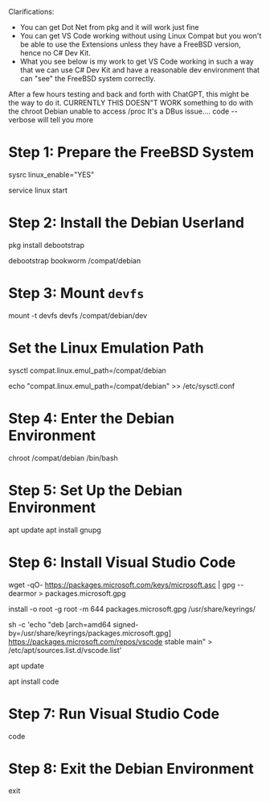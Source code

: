 Clarifications:
- You can get Dot Net from pkg and it will work just fine
- You can get VS Code working without using Linux Compat but you won't be able to use the Extensions unless they have a FreeBSD version, hence no C# Dev Kit.
- What you see below is my work to get VS Code working in such a way that we can use C# Dev Kit and have a reasonable dev environment that can "see" the FreeBSD system correctly.

After a few hours testing and back and forth with ChatGPT, this might be the way to do it.
CURRENTLY THIS DOESN"T WORK something to do with the chroot Debian unable to access /proc
It's a DBus issue....
code --verbose will tell you more

# Step 1: Prepare the FreeBSD System
sysrc linux_enable="YES"

service linux start

# Step 2: Install the Debian Userland
pkg install debootstrap

debootstrap bookworm /compat/debian

# Step 3: Mount `devfs`
mount -t devfs devfs /compat/debian/dev

# Set the Linux Emulation Path
sysctl compat.linux.emul_path=/compat/debian

echo "compat.linux.emul_path=/compat/debian" >> /etc/sysctl.conf

# Step 4: Enter the Debian Environment
chroot /compat/debian /bin/bash

# Step 5: Set Up the Debian Environment
apt update
apt install gnupg

# Step 6: Install Visual Studio Code
wget -qO- https://packages.microsoft.com/keys/microsoft.asc | gpg --dearmor > packages.microsoft.gpg

install -o root -g root -m 644 packages.microsoft.gpg /usr/share/keyrings/

sh -c 'echo "deb [arch=amd64 signed-by=/usr/share/keyrings/packages.microsoft.gpg] https://packages.microsoft.com/repos/vscode stable main" > /etc/apt/sources.list.d/vscode.list'

apt update

apt install code


# Step 7: Run Visual Studio Code
code

# Step 8: Exit the Debian Environment
exit

